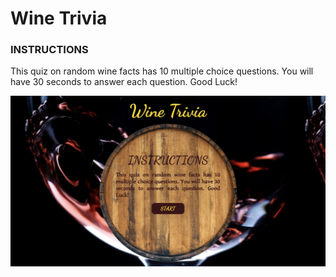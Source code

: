 # Wine Trivia

### INSTRUCTIONS

This quiz on random wine facts has 10 multiple choice questions. You will have 30 seconds to answer each question. Good Luck!

![Game Screen Shot](/assets/images/screen-shot.png)
